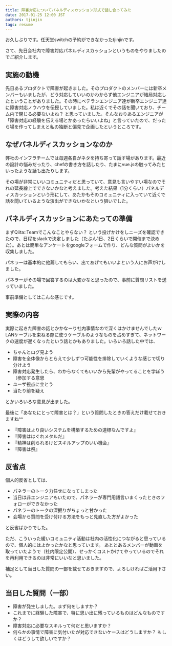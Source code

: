 ```yaml
---
title: 障害対応についてパネルディスカッション形式で話し合ってみた
date: 2017-01-25 12:00 JST
authors: tjinjin
tags: resume
---
```


お久しぶりです。任天堂switchの予約ができなかったtjinjinです。

さて、先日会社内で障害対応パネルディスカッションというものをやりましたのでご紹介します。

<!--more-->

## 実施の動機
先日あるプロダクトで障害が起きました。そのプロダクトのメンバーには新卒メンバーもいましたが、どう対応していいのかわからず他エンジニアが結局対応したということがありました。その時にベテランエンジニア達が新卒エンジニア達に障害対応ノウハウを伝授していました。私は近くでその話を聞いており、チーム内で閉じる必要ないよね？ と思っていました。そんなおりあるエンジニアが「障害対応の経験を伝える場とかあったらいいよね」と言っていたので、だったら場を作ってしまえと私の独断と偏見で企画したというところです。

## なぜパネルディスカッションなのか
弊社のインフラチームでは毎週各自がネタを持ち寄って話す場があります。最近の設計の悩みだったり、chefの書き方を話したり、たまにvue.jsの触ってみたといったような話も出たりします。

その場が非常にいいコミュニティだと思っていて、意見も言いやすい場なのでそれの延長線上でできないかなと考えました。考えた結果（1分くらい）パネルディスカッションという形にして、あたかもそのコミュニティに入っていて近くで話を聞いているような演出ができないかなという狙いでした。

## パネルディスカッションにあたっての準備
まずQiita::Teamでこんなことやらない？ という投げかけをしニーズを確認できたので、日程をslackで決定しました（たぶん1日、2日くらいで開催まで決めた）。あとは簡単なアンケートをgoogleフォームで作り、どんな質問がよいかを収集しました。

パネラーは基本的に他薦してもらい、出てあげてもいいよという人にお声がけしました。

パネラーがその場で回答するのは大変かなと思ったので、事前に質問リストを送っていました。

事前準備としてはこんな感じです。

## 実際の内容
実際に起きた障害の話とかかなーり社内事情なので深くはかけませんでしたｗLANケーブルを束ねる際に使うケーブルのようなものを占めすぎて、ネットワークの速度が遅くなったという話とかもありました。いろいろ話した中では、

- ちゃんとログ見よう
- 障害を全体像からとらえて少しずつ可能性を排除していくような感じで切り分けよう
- 障害対応発生したら、わからなくてもいいから先輩がやってることを学ぼう（参加する意思
- ユーザ視点に立とう
- 当たり前を疑え

とかいろいろな意見が出ました。

最後に「あなたにとって障害とは？」という質問したときの答えだけ載せておきますね^^

- 『障害はより良いシステムを構築するための道標なんですよ』
- 『障害ははぐれメタルだ』
- 『精神は削られるけどスキルアップのいい機会』
- 『障害は祭』

## 反省点
個人的反省としては、

- パネラーのトーク力任せになってしまった
- 当日は非エンジニアもいたので、パネラーが専門用語言いまくったときのフォローができなかった
- パネラーのトークの深掘りがちょっと甘かった
- 会場から質問を受け付ける方法をもっと見直した方がよかった

と反省ばかりでした。

ただ、こういった緩いコミュニティ活動は社内の活性化につながると思っているので、個人的にはよかったかなと思っています。
あととあるメンバーが動画を取っていたようで（社内限定公開）、せっかくコストかけてやっているのでそれを再利用できるのは非常にいいなと思いました。

補足として当日した質問の一部を載せておきますので、よろしければご活用下さい。

## 当日した質問（一部）
- 障害が発生しました。まず何をしますか？
- これまでに経験した障害で、特に思い出に残っているものはどんなものですか？
- 障害対応に必要なスキルって何だと思いますか？
- 何らかの事情で障害に気付いたが対応できないケースはどうしますか？ もしくはどうして欲しいですか？
